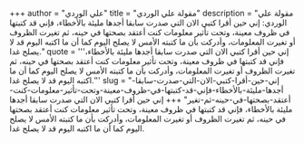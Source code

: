 +++
author = "علي الوردي"
title = "مقولة علي الوردي"
description = "مقولة علي الوردي: إني حين أقرا كتبي الان التي صدرت سابقا أجدها مليئة بالأخطاء، فإني قد كتبتها في ظروف معينة، وتحت تأثير معلومات كنت أعتقد بصحتها في حينه، ثم تغيرت الظروف أو تغيرت المعلومات، وأدركت بأن ما كتبته الأمس لا يصلح اليوم كما أن ما اكتبه اليوم قد لا يصلح غدا."
quote = '''إني حين أقرا كتبي الان التي صدرت سابقا أجدها مليئة بالأخطاء، فإني قد كتبتها في ظروف معينة، وتحت تأثير معلومات كنت أعتقد بصحتها في حينه، ثم تغيرت الظروف أو تغيرت المعلومات، وأدركت بأن ما كتبته الأمس لا يصلح اليوم كما أن ما اكتبه اليوم قد لا يصلح غدا.''' 
slug = "إني-حين-أقرا-كتبي-الان-التي-صدرت-سابقا-أجدها-مليئة-بالأخطاء-فإني-قد-كتبتها-في-ظروف-معينة-وتحت-تأثير-معلومات-كنت-أعتقد-بصحتها-في-حينه-ثم-تغير"
+++
إني حين أقرا كتبي الان التي صدرت سابقا أجدها مليئة بالأخطاء، فإني قد كتبتها في ظروف معينة، وتحت تأثير معلومات كنت أعتقد بصحتها في حينه، ثم تغيرت الظروف أو تغيرت المعلومات، وأدركت بأن ما كتبته الأمس لا يصلح اليوم كما أن ما اكتبه اليوم قد لا يصلح غدا.
